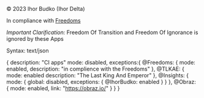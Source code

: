 © 2023 Ihor Budko (Ihor Delta)

In compliance with [Freedoms](https://github.com/ihor-delta/freedoms)

*Important Clarification:* Freedom Of Transition and Freedom Of Ignorance is ignored by these Apps

Syntax: text/json

{
  description: "CI apps"
  mode: disabled, 
  exceptions:{
    @Freedoms: {
      mode: enabled,
      description: "in complience with the Freedoms"
    },
    @TLKAE: {
      mode: enabled
      description: "The Last King And Emperor" 
    },
    @Insights: {
      mode: {
        global: disabled,
        exceptions: {
          @IhorBudko: enabled
        }
      }
    },
    @Obraz: {
      mode: enabled,
      link: "https://obraz.io/"
    }
  }
}
